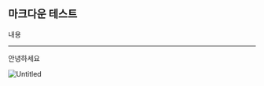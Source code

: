 ## 마크다운 테스트

내용

---

안녕하세요

![Untitled](https://prod-files-secure.s3.us-west-2.amazonaws.com/e1aada90-688d-45a3-a5e3-3ebc8a21fd94/62285f00-aafb-400c-8fb0-4e818e019564/Untitled.png)

